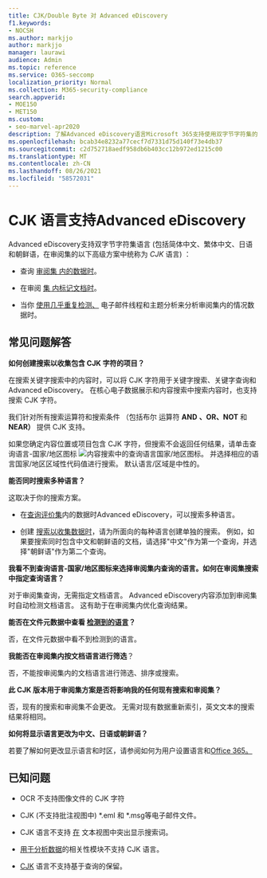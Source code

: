 ```yaml
---
title: CJK/Double Byte 对 Advanced eDiscovery
f1.keywords:
- NOCSH
ms.author: markjjo
author: markjjo
manager: laurawi
audience: Admin
ms.topic: reference
ms.service: O365-seccomp
localization_priority: Normal
ms.collection: M365-security-compliance
search.appverid:
- MOE150
- MET150
ms.custom:
- seo-marvel-apr2020
description: 了解Advanced eDiscovery语言Microsoft 365支持使用双字节字符集的 CJK (CJK) 、日语和朝鲜语的语言。
ms.openlocfilehash: bcab34e8232a77cecf7d7331d75d140f73e4db37
ms.sourcegitcommit: c2d752718aedf958db6b403cc12b972ed1215c00
ms.translationtype: MT
ms.contentlocale: zh-CN
ms.lasthandoff: 08/26/2021
ms.locfileid: "58572031"
---
```

# <a name="cjk-language-support-for-advanced-ediscovery"></a>CJK 语言支持Advanced eDiscovery

Advanced eDiscovery支持双字节字符集语言 (包括简体中文、繁体中文、日语和朝鲜语，在审阅集的以下高级方案中统称为 *CJK* 语言) ：

- 查询 [审阅集 内的数据时](review-set-search.md)。

- 在审阅 [集 内标记文档时](tagging-documents.md)。

- 当你 [使用几乎重复检测、](analyzing-data-in-review-set.md) 电子邮件线程和主题分析来分析审阅集内的情况数据时。

## <a name="frequently-asked-questions"></a>常见问题解答

**如何创建搜索以收集包含 CJK 字符的项目？**

在搜索关键字搜索中的内容时，[](building-search-queries.md#keyword-searches)可以将 CJK 字符用于关键字搜索、关键字查询和Advanced eDiscovery。 [](keyword-queries-and-search-conditions.md) 在核心电子数据展示和内容搜索中搜索内容时，也支持搜索 CJK 字符。

我们针对所有搜索运算符和搜索条件 [](keyword-queries-and-search-conditions.md#search-operators)（包括布尔 [](keyword-queries-and-search-conditions.md#search-conditions)运算符 **AND** **、OR、NOT** 和 **NEAR）** 提供 CJK 支持。 

如果您确定内容位置或项目包含 CJK 字符，但搜索不会返回任何结果，请单击查询语言-国家/地区图标 ![内容搜索中的查询语言国家/地区图标。](../media/8d4b60c8-e1f1-40f9-88ae-ee2a7eca0886.png) 并选择相应的语言国家/地区区域性代码值进行搜索。 默认语言/区域是中性的。

**能否同时搜索多种语言？**

这取决于你的搜索方案。

- 在[查询评价集](review-set-search.md)内的数据时Advanced eDiscovery，可以搜索多种语言。

- 创建 [搜索以收集数据时](create-search-to-collect-data.md)，请为所面向的每种语言创建单独的搜索。 例如，如果要搜索同时包含中文和朝鲜语的文档，请选择"中文"作为第一个查询，并选择"朝鲜语"作为第二个查询。

**我看不到查询语言-国家/地区图标来选择审阅集内查询的语言。如何在审阅集搜索中指定查询语言？**

对于审阅集查询，无需指定文档语言。 Advanced eDiscovery内容添加到审阅集时自动检测文档语言。 这有助于在审阅集内优化查询结果。

**能否在文件元数据中查看 [检测到的语言](view-documents-in-review-set.md#file-metadata)？**

否，在文件元数据中看不到检测到的语言。

**我能否在审阅集内按文档语言进行筛选**？

否，不能按审阅集内的文档语言进行筛选、排序或搜索。

**此 CJK 版本用于审阅集方案是否将影响我的任何现有搜索和审阅集？**

否，现有的搜索和审阅集不会更改。 无需对现有数据重新索引，英文文本的搜索结果将相同。

**如何将显示语言更改为中文、日语或朝鲜语？**

若要了解如何更改显示语言和时区，请参阅如何为用户设置语言和[Office 365。](/office365/troubleshoot/access-management/set-language-and-region)

## <a name="known-issues"></a>已知问题

- OCR 不支持图像文件的 CJK 字符

- CJK (不支持批注视图中) *.eml 和 *.msg[](view-documents-in-review-set.md#annotate-view)等电子邮件文件。

- CJK 语言不支持 [在](view-documents-in-review-set.md#text-view) 文本视图中突出显示搜索词。

- [用于分析数据](using-relevance.md)的相关性模块不支持 CJK 语言。

- [CJK](managing-holds.md#manage-non-custodial-holds) 语言不支持基于查询的保留。